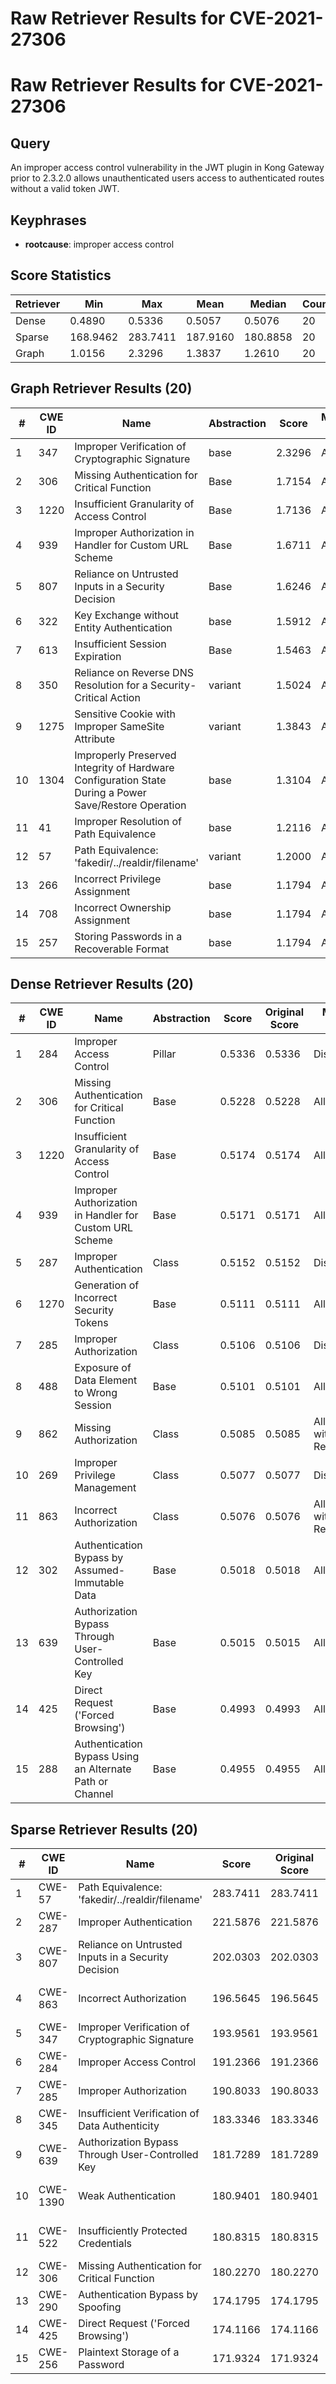 # Raw Retriever Results for CVE-2021-27306

# Raw Retriever Results for CVE-2021-27306

## Query
An improper access control vulnerability in the JWT plugin in Kong Gateway prior to 2.3.2.0 allows unauthenticated users access to authenticated routes without a valid token JWT.

## Keyphrases
- **rootcause**: improper access control

## Score Statistics
| Retriever | Min | Max | Mean | Median | Count |
|-----------|-----|-----|------|--------|-------|
| Dense | 0.4890 | 0.5336 | 0.5057 | 0.5076 | 20 |
| Sparse | 168.9462 | 283.7411 | 187.9160 | 180.8858 | 20 |
| Graph | 1.0156 | 2.3296 | 1.3837 | 1.2610 | 20 |

## Graph Retriever Results (20)
| # | CWE ID | Name | Abstraction | Score | Mapping Usage |
|---|--------|------|-------------|-------|---------------|
| 1 | 347 | Improper Verification of Cryptographic Signature | base | 2.3296 | Allowed |
| 2 | 306 | Missing Authentication for Critical Function | Base | 1.7154 | Allowed |
| 3 | 1220 | Insufficient Granularity of Access Control | Base | 1.7136 | Allowed |
| 4 | 939 | Improper Authorization in Handler for Custom URL Scheme | Base | 1.6711 | Allowed |
| 5 | 807 | Reliance on Untrusted Inputs in a Security Decision | Base | 1.6246 | Allowed |
| 6 | 322 | Key Exchange without Entity Authentication | base | 1.5912 | Allowed |
| 7 | 613 | Insufficient Session Expiration | Base | 1.5463 | Allowed |
| 8 | 350 | Reliance on Reverse DNS Resolution for a Security-Critical Action | variant | 1.5024 | Allowed |
| 9 | 1275 | Sensitive Cookie with Improper SameSite Attribute | variant | 1.3843 | Allowed |
| 10 | 1304 | Improperly Preserved Integrity of Hardware Configuration State During a Power Save/Restore Operation | base | 1.3104 | Allowed |
| 11 | 41 | Improper Resolution of Path Equivalence | base | 1.2116 | Allowed |
| 12 | 57 | Path Equivalence: 'fakedir/../realdir/filename' | variant | 1.2000 | Allowed |
| 13 | 266 | Incorrect Privilege Assignment | base | 1.1794 | Allowed |
| 14 | 708 | Incorrect Ownership Assignment | base | 1.1794 | Allowed |
| 15 | 257 | Storing Passwords in a Recoverable Format | base | 1.1794 | Allowed |

## Dense Retriever Results (20)
| # | CWE ID | Name | Abstraction | Score | Original Score | Mapping Usage |
|---|--------|------|-------------|-------|----------------|---------------|
| 1 | 284 | Improper Access Control | Pillar | 0.5336 | 0.5336 | Discouraged |
| 2 | 306 | Missing Authentication for Critical Function | Base | 0.5228 | 0.5228 | Allowed |
| 3 | 1220 | Insufficient Granularity of Access Control | Base | 0.5174 | 0.5174 | Allowed |
| 4 | 939 | Improper Authorization in Handler for Custom URL Scheme | Base | 0.5171 | 0.5171 | Allowed |
| 5 | 287 | Improper Authentication | Class | 0.5152 | 0.5152 | Discouraged |
| 6 | 1270 | Generation of Incorrect Security Tokens | Base | 0.5111 | 0.5111 | Allowed |
| 7 | 285 | Improper Authorization | Class | 0.5106 | 0.5106 | Discouraged |
| 8 | 488 | Exposure of Data Element to Wrong Session | Base | 0.5101 | 0.5101 | Allowed |
| 9 | 862 | Missing Authorization | Class | 0.5085 | 0.5085 | Allowed-with-Review |
| 10 | 269 | Improper Privilege Management | Class | 0.5077 | 0.5077 | Discouraged |
| 11 | 863 | Incorrect Authorization | Class | 0.5076 | 0.5076 | Allowed-with-Review |
| 12 | 302 | Authentication Bypass by Assumed-Immutable Data | Base | 0.5018 | 0.5018 | Allowed |
| 13 | 639 | Authorization Bypass Through User-Controlled Key | Base | 0.5015 | 0.5015 | Allowed |
| 14 | 425 | Direct Request ('Forced Browsing') | Base | 0.4993 | 0.4993 | Allowed |
| 15 | 288 | Authentication Bypass Using an Alternate Path or Channel | Base | 0.4955 | 0.4955 | Allowed |

## Sparse Retriever Results (20)
| # | CWE ID | Name | Score | Original Score | Mapping Usage |
|---|--------|------|-------|---------------|---------------|
| 1 | CWE-57 | Path Equivalence: 'fakedir/../realdir/filename' | 283.7411 | 283.7411 | Allowed |
| 2 | CWE-287 | Improper Authentication | 221.5876 | 221.5876 | Discouraged |
| 3 | CWE-807 | Reliance on Untrusted Inputs in a Security Decision | 202.0303 | 202.0303 | Allowed |
| 4 | CWE-863 | Incorrect Authorization | 196.5645 | 196.5645 | Allowed-with-Review |
| 5 | CWE-347 | Improper Verification of Cryptographic Signature | 193.9561 | 193.9561 | Allowed |
| 6 | CWE-284 | Improper Access Control | 191.2366 | 191.2366 | Discouraged |
| 7 | CWE-285 | Improper Authorization | 190.8033 | 190.8033 | Discouraged |
| 8 | CWE-345 | Insufficient Verification of Data Authenticity | 183.3346 | 183.3346 | Discouraged |
| 9 | CWE-639 | Authorization Bypass Through User-Controlled Key | 181.7289 | 181.7289 | Allowed |
| 10 | CWE-1390 | Weak Authentication | 180.9401 | 180.9401 | Allowed-with-Review |
| 11 | CWE-522 | Insufficiently Protected Credentials | 180.8315 | 180.8315 | Allowed-with-Review |
| 12 | CWE-306 | Missing Authentication for Critical Function | 180.2270 | 180.2270 | Allowed |
| 13 | CWE-290 | Authentication Bypass by Spoofing | 174.1795 | 174.1795 | Allowed |
| 14 | CWE-425 | Direct Request ('Forced Browsing') | 174.1166 | 174.1166 | Allowed |
| 15 | CWE-256 | Plaintext Storage of a Password | 171.9324 | 171.9324 | Allowed |

